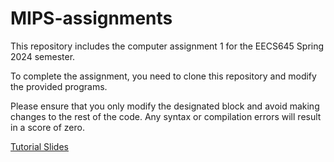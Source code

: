 # MIPS-assignments

This repository includes the computer assignment 1 for the EECS645 Spring 2024 semester. 

To complete the assignment, you need to clone this repository and modify the provided programs. 

Please ensure that you only modify the designated block and avoid making changes to the rest of the code. Any syntax or compilation errors will result in a score of zero.

[Tutorial Slides](https://kansas-my.sharepoint.com/:p:/g/personal/m258a886_home_ku_edu/EWtLeBYjxZVBnJRmDhaMRaUBPiUREYdz_MJf2kG74J6VSQ?e=5aXS39) 

